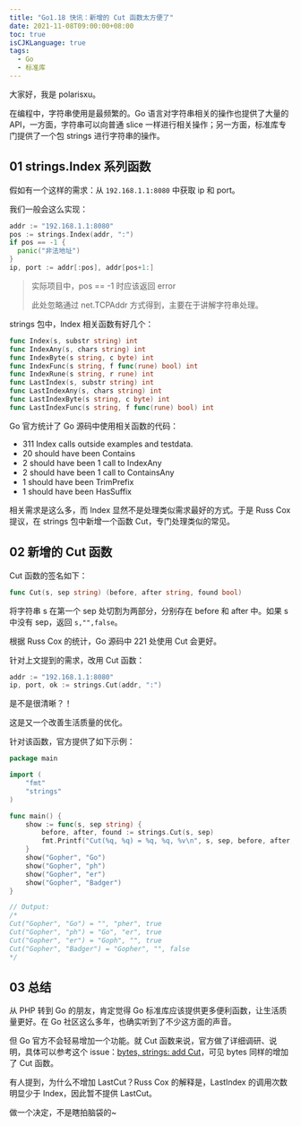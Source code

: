 ```yaml
---
title: "Go1.18 快讯：新增的 Cut 函数太方便了"
date: 2021-11-08T09:00:00+08:00
toc: true
isCJKLanguage: true
tags: 
  - Go
  - 标准库
---
```


大家好，我是 polarisxu。

在编程中，字符串使用是最频繁的。Go 语言对字符串相关的操作也提供了大量的 API，一方面，字符串可以向普通 slice 一样进行相关操作；另一方面，标准库专门提供了一个包 strings 进行字符串的操作。

## 01 strings.Index 系列函数

假如有一个这样的需求：从 `192.168.1.1:8080` 中获取 ip 和 port。

我们一般会这么实现：

```go
addr := "192.168.1.1:8080"
pos := strings.Index(addr, ":")
if pos == -1 {
  panic("非法地址")
}
ip, port := addr[:pos], addr[pos+1:]
```

> 实际项目中，pos == -1 时应该返回 error
>
> 此处忽略通过 net.TCPAddr 方式得到，主要在于讲解字符串处理。

strings 包中，Index 相关函数有好几个：

```go
func Index(s, substr string) int
func IndexAny(s, chars string) int
func IndexByte(s string, c byte) int
func IndexFunc(s string, f func(rune) bool) int
func IndexRune(s string, r rune) int
func LastIndex(s, substr string) int
func LastIndexAny(s, chars string) int
func LastIndexByte(s string, c byte) int
func LastIndexFunc(s string, f func(rune) bool) int
```

Go 官方统计了 Go 源码中使用相关函数的代码：

- 311 Index calls outside examples and testdata.
- 20 should have been Contains
- 2 should have been 1 call to IndexAny
- 2 should have been 1 call to ContainsAny
- 1 should have been TrimPrefix
- 1 should have been HasSuffix

相关需求是这么多，而 Index 显然不是处理类似需求最好的方式。于是 Russ Cox 提议，在 strings 包中新增一个函数 Cut，专门处理类似的常见。

## 02 新增的 Cut 函数

Cut 函数的签名如下：

```go
func Cut(s, sep string) (before, after string, found bool)
```

将字符串 s 在第一个 sep 处切割为两部分，分别存在 before 和 after 中。如果 s 中没有 sep，返回 `s,"",false`。

根据 Russ Cox 的统计，Go 源码中 221 处使用 Cut 会更好。

针对上文提到的需求，改用 Cut 函数：

```go
addr := "192.168.1.1:8080"
ip, port, ok := strings.Cut(addr, ":")
```

是不是很清晰？！

这是又一个改善生活质量的优化。

针对该函数，官方提供了如下示例：

```go
package main

import (
	"fmt"
	"strings"
)

func main() {
	show := func(s, sep string) {
		before, after, found := strings.Cut(s, sep)
		fmt.Printf("Cut(%q, %q) = %q, %q, %v\n", s, sep, before, after, found)
	}
	show("Gopher", "Go")
	show("Gopher", "ph")
	show("Gopher", "er")
	show("Gopher", "Badger")
}

// Output:
/*
Cut("Gopher", "Go") = "", "pher", true
Cut("Gopher", "ph") = "Go", "er", true
Cut("Gopher", "er") = "Goph", "", true
Cut("Gopher", "Badger") = "Gopher", "", false
*/
```

## 03 总结

从 PHP 转到 Go 的朋友，肯定觉得 Go 标准库应该提供更多便利函数，让生活质量更好。在 Go 社区这么多年，也确实听到了不少这方面的声音。

但 Go 官方不会轻易增加一个功能。就 Cut 函数来说，官方做了详细调研、说明，具体可以参考这个 issue：[bytes, strings: add Cut](https://github.com/golang/go/issues/46336)，可见 bytes 同样的增加了 Cut 函数。

有人提到，为什么不增加 LastCut？Russ Cox 的解释是，LastIndex 的调用次数明显少于 Index，因此暂不提供 LastCut。

做一个决定，不是瞎拍脑袋的~